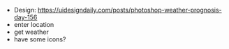 -   Design: https://uidesigndaily.com/posts/photoshop-weather-prognosis-day-156
-   enter location
-   get weather
-   have some icons?

